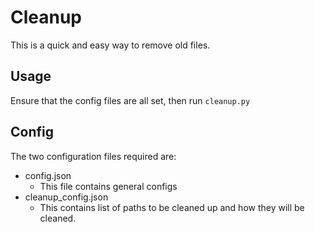 # Cleanup

This is a quick and easy way to remove old files.

## Usage

Ensure that the config files are all set, then run `cleanup.py`

## Config

The two configuration files required are:

- config.json
  - This file contains general configs
- cleanup_config.json
  - This contains list of paths to be cleaned up and how they will be cleaned.
